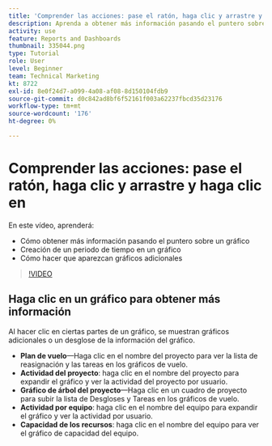 ```yaml
---
title: 'Comprender las acciones: pase el ratón, haga clic y arrastre y haga clic en'
description: Aprenda a obtener más información pasando el puntero sobre un gráfico, creando un marco de tiempo en un gráfico y cómo hacer que aparezcan gráficos adicionales, todo en [!DNL  Workfront].
activity: use
feature: Reports and Dashboards
thumbnail: 335044.png
type: Tutorial
role: User
level: Beginner
team: Technical Marketing
kt: 8722
exl-id: 8e0f24d7-a099-4a08-af08-8d150104fdb9
source-git-commit: d0c842ad8bf6f52161f003a62237fbcd35d23176
workflow-type: tm+mt
source-wordcount: '176'
ht-degree: 0%

---
```


# Comprender las acciones: pase el ratón, haga clic y arrastre y haga clic en

En este vídeo, aprenderá:

* Cómo obtener más información pasando el puntero sobre un gráfico
* Creación de un periodo de tiempo en un gráfico
* Cómo hacer que aparezcan gráficos adicionales

>[!VIDEO](https://video.tv.adobe.com/v/335044/?quality=12)

## Haga clic en un gráfico para obtener más información

Al hacer clic en ciertas partes de un gráfico, se muestran gráficos adicionales o un desglose de la información del gráfico.

* **Plan de vuelo**—Haga clic en el nombre del proyecto para ver la lista de reasignación y las tareas en los gráficos de vuelo.
* **Actividad del proyecto**: haga clic en el nombre del proyecto para expandir el gráfico y ver la actividad del proyecto por usuario.
* **Gráfico de árbol del proyecto**—Haga clic en un cuadro de proyecto para subir la lista de Desgloses y Tareas en los gráficos de vuelo.
* **Actividad por equipo**: haga clic en el nombre del equipo para expandir el gráfico y ver la actividad por usuario.
* **Capacidad de los recursos**: haga clic en el nombre del equipo para ver el gráfico de capacidad del equipo.
